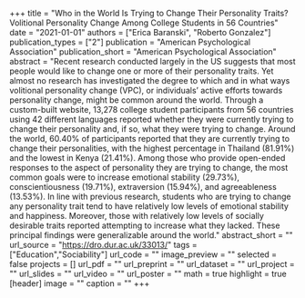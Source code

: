 +++
title = "Who in the World Is Trying to Change Their Personality Traits? Volitional Personality Change Among College Students in 56 Countries"
date = "2021-01-01"
authors = ["Erica Baranski", "Roberto Gonzalez"]
publication_types = ["2"]
publication = "American Psychological Association"
publication_short = "American Psychological Association"
abstract = "Recent research conducted largely in the US suggests that most people would like to change one or more of their personality traits. Yet almost no research has investigated the degree to which and in what ways volitional personality change (VPC), or individuals’ active efforts towards personality change, might be common around the world. Through a custom-built website, 13,278 college student participants from 56 countries using 42 different languages reported whether they were currently trying to change their personality and, if so, what they were trying to change. Around the world, 60.40% of participants reported that they are currently trying to change their personalities, with the highest percentage in Thailand (81.91%) and the lowest in Kenya (21.41%). Among those who provide open-ended responses to the aspect of personality they are trying to change, the most common goals were to increase emotional stability (29.73%), conscientiousness (19.71%), extraversion (15.94%), and agreeableness (13.53%). In line with previous research, students who are trying to change any personality trait tend to have relatively low levels of emotional stability and happiness. Moreover, those with relatively low levels of socially desirable traits reported attempting to increase what they lacked. These principal findings were generalizable around the world."
abstract_short = ""
url_source = "https://dro.dur.ac.uk/33013/"
tags = ["Education","Sociability"]
url_code = ""
image_preview = ""
selected = false
projects = []
url_pdf = ""
url_preprint = ""
url_dataset = ""
url_project = ""
url_slides = ""
url_video = ""
url_poster = ""
math = true
highlight = true
[header]
image = ""
caption = ""
+++
